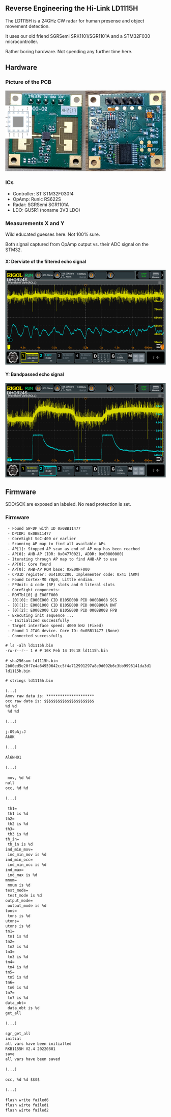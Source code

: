 
## Reverse Engineering the Hi-Link LD1115H

The LD1115H is a 24GHz CW radar for human presense and object movement detection. 

It uses our old friend SGRSemi SRK1101/SGR1101A and a STM32F030 microcontroller.

Rather boring hardware. Not spending any further time here.

## Hardware

### Picture of the PCB

![image info](./docs/ld1115h_pcb.jpeg)

### ICs

- Controller: ST STM32F030f4
- OpAmp: Runic RS622S
- Radar: SGRSemi SGR1101A
- LDO: GU5R1 (noname 3V3 LDO)


### Measurements X and Y

Wild educated guesses here. Not 100% sure.

Both signal captured from OpAmp output vs. their ADC signal on the STM32.

#### X: Derviate of the filtered  echo  signal

![image info](./docs/ld1115h_signal_x.png)


#### Y: Bandpassed echo signal

![image info](./docs/ld1115h_signal_y.png)

## Firmware

SDO/SCK are exposed an labeled. No read protection is set.

### Firmware

```
 - Found SW-DP with ID 0x0BB11477
 - DPIDR: 0x0BB11477
 - CoreSight SoC-400 or earlier
 - Scanning AP map to find all available APs
 - AP[1]: Stopped AP scan as end of AP map has been reached
 - AP[0]: AHB-AP (IDR: 0x04770021, ADDR: 0x00000000)
 - Iterating through AP map to find AHB-AP to use
 - AP[0]: Core found
 - AP[0]: AHB-AP ROM base: 0xE00FF000
 - CPUID register: 0x410CC200. Implementer code: 0x41 (ARM)
 - Found Cortex-M0 r0p0, Little endian.
 - FPUnit: 4 code (BP) slots and 0 literal slots
 - CoreSight components:
 - ROMTbl[0] @ E00FF000
 - [0][0]: E000E000 CID B105E00D PID 000BB008 SCS
 - [0][1]: E0001000 CID B105E00D PID 000BB00A DWT
 - [0][2]: E0002000 CID B105E00D PID 000BB00B FPB
 - Executing init sequence ...
  - Initialized successfully
 - Target interface speed: 4000 kHz (Fixed)
 - Found 1 JTAG device. Core ID: 0x0BB11477 (None)
 - Connected successfully
```

```
# ls -alh ld1115h.bin 
-rw-r--r-- 1 # # 16K Feb 14 19:18 ld1115h.bin

# sha256sum ld1115h.bin 
2b00ed5e20f7e4a64959642cc5f4a712991297a8e9d092b6c3bb9996141da3d1  ld1115h.bin
```

```
# strings ld1115h.bin

(...)
Amov raw data is: *********************
occ raw data is: $$$$$$$$$$$$$$$$$$$$$$
%d %d
 %d %d

(...)

j:O9pAj:J
Ak8K

(...)

Al6NH01

(...)

 mov, %d %d
null
occ, %d %d

(...)

 th1=
 th1 is %d
th2=
 th2 is %d
th3=
 th3 is %d
th_in=
 th_in is %d
ind_min_mov=
 ind_min_mov is %d
ind_min_occ=
 ind_min_occ is %d
ind_max=
 ind_max is %d
mnum=
 mnum is %d
test_mode=
 test_mode is %d
output_mode=
 output_mode is %d
tons=
 tons is %d
utons=
utons is %d
tn1=
 tn1 is %d
tn2=
 tn2 is %d
tn3=
 tn3 is %d
tn4=
 tn4 is %d
tn5=
 tn5 is %d
tn6=
 tn6 is %d
tn7=
 tn7 is %d
data_obt=
 data_obt is %d
get_all

(...)

sgr_get_all
initial
all vars have been initialled
RKB1155H V2.4 20220801
save
all vars have been saved

(...)

occ, %d %d $$$$

(...)

flash write failed6
flash wirte failed1
flash wirte failed2
```